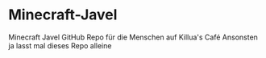 # Minecraft-Javel
Minecraft Javel GitHub Repo für die Menschen auf Killua's Café
Ansonsten ja lasst mal dieses Repo alleine
